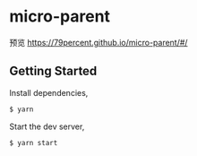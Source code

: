 # micro-parent

预览 https://79percent.github.io/micro-parent/#/

## Getting Started

Install dependencies,

```bash
$ yarn
```

Start the dev server,

```bash
$ yarn start
```
